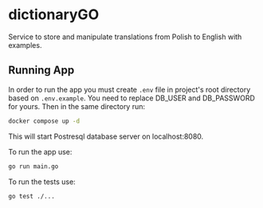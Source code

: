 # dictionaryGO
Service to store and manipulate translations from Polish to English with examples.


## Running App
In order to run the app you must create `.env` file in project's root directory based on `.env.example`. You need to replace DB_USER and DB_PASSWORD for yours. Then in the same directory run:

```bash
docker compose up -d
```

This will start Postresql database server on localhost:8080.

To run the app use:

```bash
go run main.go
```

To run the tests use:

```bash
go test ./...
```